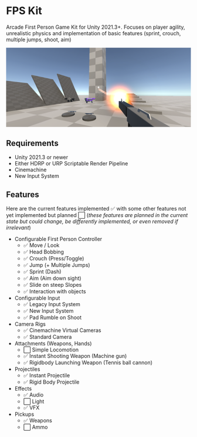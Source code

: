 # FPS Kit
Arcade First Person Game Kit for Unity 2021.3+. Focuses on player agility, unrealistic physics and implementation of basic features (sprint, crouch, multiple jumps, shoot, aim)

![](https://github.com/peeweek/FPSKit/raw/main/SourceAssets/FPSKit.png)

## Requirements

* Unity 2021.3 or newer
* Either HDRP or URP Scriptable Render Pipeline
* Cinemachine
* New Input System

## Features

Here are the current features implemented ✅ with some other features not yet implemented but planned ⬜ (*these features are planned in the current state but could change, be differently implemented, or even removed if irrelevant*)

* Configurable First Person Controller
  * ✅ Move / Look
  * ✅ Head Bobbing
  * ✅ Crouch (Press/Toggle)
  * ✅ Jump (+ Multiple Jumps)
  * ✅ Sprint (Dash)
  * ✅ Aim (Aim down sight)
  * ✅ Slide on steep Slopes
  * ✅ Interaction with objects
* Configurable Input
  * ✅ Legacy Input System
  * ✅ New Input System
  * ✅ Pad Rumble on Shoot
* Camera Rigs
  * ✅ Cinemachine Virtual Cameras
  * ✅ Standard Camera
* Attachments (Weapons, Hands)
  * ⬜ Simple Locomotion
  * ✅ Instant Shooting Weapon (Machine gun)
  * ✅ Rigidbody Launching Weapon (Tennis ball cannon)
* Projectiles
  * ✅ Instant Projectile
  * ✅ Rigid Body Projectile
* Effects
  * ✅ Audio
  * ⬜ Light
  * ✅ VFX
* Pickups
  * ✅ Weapons
  * ⬜ Ammo

